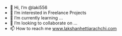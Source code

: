 - 👋 Hi, I’m @laki556
- 👀 I’m interested in Freelance Projects
- 🌱 I’m currently learning ...
- 💞️ I’m looking to collaborate on ...
- 📫 How to reach me www.lakshanhettiarachchi.com

<!---
laki556/laki556 is a ✨ special ✨ repository because its `README.md` (this file) appears on your GitHub profile.
You can click the Preview link to take a look at your changes.
--->

